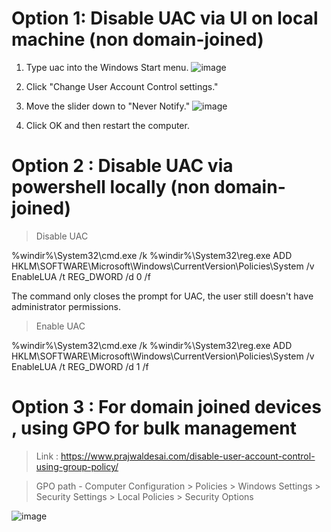 # Option 1: Disable UAC via UI on local machine (non domain-joined)

1. Type uac into the Windows Start menu.
![image](https://user-images.githubusercontent.com/96930989/210131956-205f4746-1b54-46e6-9e16-7ced5e5f585d.png)

2. Click "Change User Account Control settings."

3. Move the slider down to "Never Notify."
![image](https://user-images.githubusercontent.com/96930989/210131957-4ec67355-a9ca-47b0-9e0d-5bfc61d79558.png)

4. Click OK and then restart the computer.


# Option 2 : Disable UAC via powershell locally (non domain-joined)

>Disable UAC

%windir%\System32\cmd.exe /k %windir%\System32\reg.exe ADD HKLM\SOFTWARE\Microsoft\Windows\CurrentVersion\Policies\System /v EnableLUA /t REG_DWORD /d 0 /f

The command only closes the prompt for UAC, the user still doesn't have administrator permissions.

>Enable UAC

%windir%\System32\cmd.exe /k %windir%\System32\reg.exe ADD HKLM\SOFTWARE\Microsoft\Windows\CurrentVersion\Policies\System /v EnableLUA /t REG_DWORD /d 1 /f

# Option 3 : For domain joined devices , using GPO for bulk management

>Link : https://www.prajwaldesai.com/disable-user-account-control-using-group-policy/

>GPO path - Computer Configuration > Policies > Windows Settings > Security Settings > Local Policies > Security Options

![image](https://user-images.githubusercontent.com/96930989/210132027-7bfbf233-7ce4-4d0a-a551-c0edbcd8b7cf.png)
